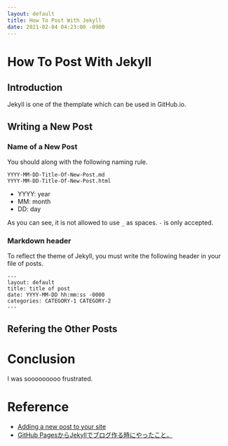 ```yaml
---
layout: default
title: How To Post With Jekyll
date: 2021-02-04 04:23:00 -0900
---
```


# How To Post With Jekyll
## Introduction
Jekyll is one of the themplate which can be used in GitHub.io.

## Writing a New Post
### Name of a New Post
You should along with the following naming rule.
```
YYYY-MM-DD-Title-Of-New-Post.md
YYYY-MM-DD-Title-Of-New-Post.html
```
- YYYY: year
- MM: month
- DD: day

As you can see, it is not allowed to use `_` as spaces. `-` is only accepted.
### Markdown header
To reflect the theme of Jekyll, you must write the following header in your file of posts.
```
---
layout: default
title: title of post
date: YYYY-MM-DD hh:mm:ss -0000
categories: CATEGORY-1 CATEGORY-2
---
```

## Refering the Other Posts

# Conclusion
I was sooooooooo frustrated.

# Reference
- [Adding a new post to your site](https://docs.github.com/en/github/working-with-github-pages/adding-content-to-your-github-pages-site-using-jekyll#adding-a-new-post-to-your-site)
- [GitHub PagesからJekyllでブログ作る時にやったこと。](https://hayateasdf.hatenablog.com/entry/2018/08/09/182327)